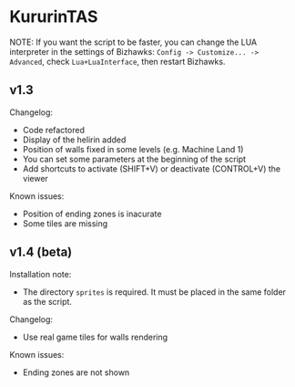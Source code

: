 # KururinTAS

NOTE: If you want the script to be faster, you can change the LUA interpreter in the settings of Bizhawks: `Config -> Customize... -> Advanced`, check `Lua+LuaInterface`, then restart Bizhawks.

## v1.3

Changelog:
 - Code refactored
 - Display of the helirin added
 - Position of walls fixed in some levels (e.g. Machine Land 1)
 - You can set some parameters at the beginning of the script
 - Add shortcuts to activate (SHIFT+V) or deactivate (CONTROL+V) the viewer
 
Known issues:
 - Position of ending zones is inacurate
 - Some tiles are missing

## v1.4 (beta)

Installation note:
 - The directory `sprites` is required. It must be placed in the same folder as the script.

Changelog:
 - Use real game tiles for walls rendering
 
Known issues:
 - Ending zones are not shown
